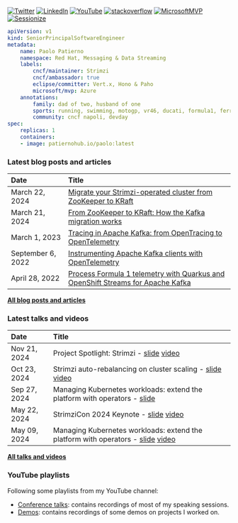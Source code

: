 [![Twitter](https://img.shields.io/badge/Twitter-1DA1F2?style=flat&logo=Twitter&logoColor=white&link=https://twitter.com/ppatierno)](https://twitter.com/ppatierno)
[![LinkedIn](https://img.shields.io/badge/LinkedIn-0077B5?style=flat&logo=LinkedIn&logoColor=white&link=https://www.linkedin.com/in/paolopatierno/)](https://www.linkedin.com/in/paolopatierno/)
[![YouTube](https://img.shields.io/badge/YouTube-red?style=flat&logo=YouTube&logoColor=white&link=https://www.youtube.com/channel/UCxVqQCMvXlQKuO4G6vSTRDQ)](https://www.youtube.com/@ppatierno)
[![stackoverflow](https://img.shields.io/static/v1?style=flat-square&logo=stackoverflow&label=&message=StackOverflow&color=5b5b5b&labelColor=5b5b5b)](https://stackoverflow.com/users/2210944/ppatierno)
[![MicrosoftMVP](https://img.shields.io/badge/-Microsoft%20MVP-blue?style=flat&link=https://mvp.microsoft.com/en-us/PublicProfile/5000734?fullName=Paolo%20Patierno)](https://mvp.microsoft.com/en-us/PublicProfile/5000734?fullName=Paolo%20Patierno)
[![Sessionize](https://img.shields.io/badge/-Sessionize-1AB394?style=flat&logo=sessionize&logoColor=white&link=https://sessionize.com/paolo-patierno/)](https://sessionize.com/paolo-patierno/)

```yaml
apiVersion: v1
kind: SeniorPrincipalSoftwareEngineer
metadata:
    name: Paolo Patierno
    namespace: Red Hat, Messaging & Data Streaming
    labels:
        cncf/maintainer: Strimzi
        cncf/ambassador: true
        eclipse/committer: Vert.x, Hono & Paho
        microsoft/mvp: Azure
    annotations:
        family: dad of two, husband of one
        sports: running, swimming, motogp, vr46, ducati, formula1, ferrari, ssc napoli
        community: cncf napoli, devday
spec:
    replicas: 1
    containers:
    - image: patiernohub.io/paolo:latest   
```

### Latest blog posts and articles

| Date          | Title |
|:--------------|:------|
| March 22, 2024 | [Migrate your Strimzi-operated cluster from ZooKeeper to KRaft](https://strimzi.io/blog/2024/03/22/strimzi-kraft-migration/) |
| March 21, 2024 | [From ZooKeeper to KRaft: How the Kafka migration works](https://strimzi.io/blog/2024/03/21/kraft-migration/) |
| March 1, 2023 | [Tracing in Apache Kafka: from OpenTracing to OpenTelemetry](https://strimzi.io/blog/2023/03/01/opentelemetry/) | 
| September 6, 2022 | [Instrumenting Apache Kafka clients with OpenTelemetry](https://opentelemetry.io/blog/2022/instrument-kafka-clients/) | 
| April 28, 2022 | [Process Formula 1 telemetry with Quarkus and OpenShift Streams for Apache Kafka](https://developers.redhat.com/articles/2022/04/28/process-formula-1-telemetry-quarkus-and-openshift-streams-apache-kafka) |

[**All blog posts and articles**](./BLOG_POSTS_ARTICLES.md)

### Latest talks and videos

| Date          | Title |
|:--------------|:------|
| Nov 21, 2024 | Project Spotlight: Strimzi - [slide](https://github.com/ppatierno/presentations/blob/main/2024/2024-11-21%20Apache%20Kafka%20on%20Kubernetes%20with%20Strimzi.pdf) [video](https://www.youtube.com/watch?v=QrPJ3mgVkH8) |
| Oct 23, 2024 | Strimzi auto-rebalancing on cluster scaling - [slide](https://github.com/ppatierno/presentations/blob/main/2024/2024-10-23%20Strimzi%20Autorebalancing.pdf) [video](https://www.youtube.com/watch?v=u6qHPL-VXRE) |
| Sep 27, 2024 | Managing Kubernetes workloads: extend the platform with operators - [slide](https://github.com/ppatierno/presentations/blob/main/2024/2024-09-27%20Managing%20Kubernetes%20workloads.pdf) |
| May 22, 2024 | StrimziCon 2024 Keynote - [slide](https://github.com/ppatierno/presentations/blob/main/2024/2024-05-22%20StrimziCon%202024%20Keynote.pdf) [video](https://www.youtube.com/watch?v=m6gq7vXIDZE) |
| May 09, 2024 | Managing Kubernetes workloads: extend the platform with operators - [slide](https://github.com/ppatierno/presentations/blob/main/2024/2024-05-09%20Managing%20Kubernetes%20workloads.pdf) [video](https://www.youtube.com/watch?v=uFpjLDxbbEA) |

[**All talks and videos**](./TALKS_VIDEOS.md)

### YouTube playlists

Following some playlists from my YouTube channel:

* [Conference talks](https://www.youtube.com/playlist?list=PLCO8cNaJZ5Jrmqb9Kd8HVBu57lvtzFO7x): contains recordings of most of my speaking sessions.
* [Demos](https://www.youtube.com/playlist?list=PLCO8cNaJZ5JogHkJ8Vu00Qo8oEQBXIzx2): contains recordings of some demos on projects I worked on.

